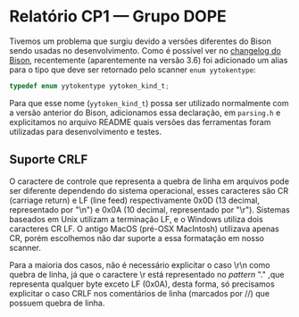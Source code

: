 
# Relatório CP1 — Grupo DOPE

Tivemos um problema que surgiu devido a versões diferentes do Bison sendo usadas
no desenvolvimento. Como é possível ver no [changelog do Bison][1], recentemente
(aparentemente na versão 3.6) foi adicionado um alias para o tipo que deve ser
retornado pelo scanner `enum yytokentype`:

```c
typedef enum yytokentype yytoken_kind_t;
```

Para que esse nome (`yytoken_kind_t`) possa ser utilizado normalmente com a
versão anterior do Bison, adicionamos essa declaração, em `parsing.h` e
explicitamos no arquivo README quais versões das ferramentas foram utilizadas
para desenvolvimento e testes.

## Suporte CRLF

O caractere de controle que representa a quebra de linha em arquivos pode ser
diferente dependendo do sistema operacional, esses caracteres são CR (carriage
return) e LF (line feed) respectivamente 0x0D (13 decimal, representado por
"\n") e 0x0A (10 decimal, representado por "\r"). Sistemas baseados em Unix
utilizam a terminação LF, e o Windows utiliza dois caracteres CR LF. O antigo
MacOS (pré-OSX MacIntosh) utilizava apenas CR, porém escolhemos não dar suporte
a essa formatação em nosso scanner.

Para a maioria dos casos, não é necessário explicitar o caso \r\n como quebra de
linha, já que o caractere \r está representado no _pattern_ "." ,que representa
qualquer byte exceto LF (0x0A), desta forma, só precisamos explicitar o caso
CRLF nos comentários de linha (marcados por //) que possuem quebra de linha.

[1]: https://fossies.org/linux/bison/ChangeLog
